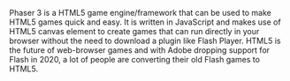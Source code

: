 Phaser 3 is a HTML5 game engine/framework that can be used to make HTML5 games quick and easy. It is written in JavaScript and makes use of HTML5 canvas element to create games that can run directly in your browser without the need to download a plugin like Flash Player. HTML5 is the future of web-browser games and with Adobe dropping support for Flash in 2020, a lot of people are converting their old Flash games to HTML5.